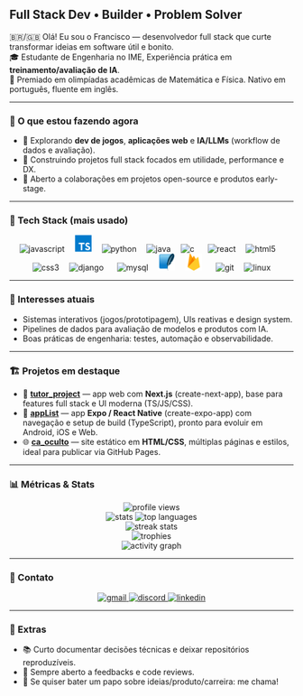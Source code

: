 <h2 align="left">Full Stack Dev • Builder • Problem Solver</h2>

<p align="left">
  🇧🇷/🇬🇧 Olá! Eu sou o Francisco — desenvolvedor full stack que curte transformar ideias em software útil e bonito.<br/>
  🎓 Estudante de Engenharia no IME, Experiência prática em <b>treinamento/avaliação de IA</b>.<br/>
  🧠 Premiado em olimpíadas acadêmicas de Matemática e Física. Nativo em português, fluente em inglês.
</p>

---

### 🚀 O que estou fazendo agora
- 🌱 Explorando <b>dev de jogos</b>, <b>aplicações web</b> e <b>IA/LLMs</b> (workflow de dados e avaliação).
- 🧩 Construindo projetos full stack focados em utilidade, performance e DX.
- 🤝 Aberto a colaborações em projetos open-source e produtos early-stage.

---

### 🧰 Tech Stack (mais usado)
<div align="center">
  <!-- linguagens / runtime -->
  <img src="https://cdn.jsdelivr.net/gh/devicons/devicon/icons/javascript/javascript-original.svg" height="30" alt="javascript"/>
  <img width="10"/>
  <img src="https://github.com/devicons/devicon/blob/v2.16.0/icons/typescript/typescript-original.svg" height="30" alt="typescript"/>
  <img width="10"/>
  <img src="https://cdn.jsdelivr.net/gh/devicons/devicon/icons/python/python-original.svg" height="30" alt="python"/>
  <img width="10"/>
  <img src="https://cdn.jsdelivr.net/gh/devicons/devicon/icons/java/java-original.svg" height="30" alt="java"/>
  <img width="10"/>
  <img src="https://cdn.jsdelivr.net/gh/devicons/devicon/icons/c/c-original.svg" height="30" alt="c"/>

  <!-- web -->
  <img width="16"/>
  <img src="https://cdn.jsdelivr.net/gh/devicons/devicon/icons/react/react-original.svg" height="30" alt="react"/>
  <img width="10"/>
  <img src="https://cdn.jsdelivr.net/gh/devicons/devicon/icons/html5/html5-original.svg" height="30" alt="html5"/>
  <img width="10"/>
  <img src="https://cdn.jsdelivr.net/gh/devicons/devicon/icons/css3/css3-original.svg" height="30" alt="css3"/>
  <img width="10"/>
  <img src="https://cdn.jsdelivr.net/gh/devicons/devicon/icons/django/django-plain.svg" height="30" alt="django"/>

  <!-- dados / banco -->
  <img width="16"/>
  <img src="https://cdn.jsdelivr.net/gh/devicons/devicon/icons/mysql/mysql-original.svg" height="30" alt="mysql"/>
  <img width="10"/>
  <img src="https://github.com/devicons/devicon/blob/v2.16.0/icons/sqlite/sqlite-original.svg" height="30" alt="sqlite"/>
  <img width="10"/>
  <img src="https://github.com/devicons/devicon/blob/v2.16.0/icons/firebase/firebase-original.svg" height="30" alt="firebase"/>

  <!-- ferramentas -->
  <img width="16"/>
  <img src="https://cdn.jsdelivr.net/gh/devicons/devicon/icons/git/git-original.svg" height="30" alt="git"/>
  <img width="10"/>
  <img src="https://cdn.jsdelivr.net/gh/devicons/devicon/icons/linux/linux-original.svg" height="30" alt="linux"/>
</div>

---

### 🧪 Interesses atuais
- Sistemas interativos (jogos/prototipagem), UIs reativas e design system.
- Pipelines de dados para avaliação de modelos e produtos com IA.
- Boas práticas de engenharia: testes, automação e observabilidade.

---

### 🏗️ Projetos em destaque
- 🧭 **[tutor_project](https://github.com/fnmiranda/tutor_project)** — app web com **Next.js** (create-next-app), base para features full stack e UI moderna (TS/JS/CSS).  
- 📱 **[appList](https://github.com/fnmiranda/appList)** — app **Expo / React Native** (create-expo-app) com navegação e setup de build (TypeScript), pronto para evoluir em Android, iOS e Web.  
- 🌐 **[ca_oculto](https://github.com/fnmiranda/ca_oculto)** — site estático em **HTML/CSS**, múltiplas páginas e estilos, ideal para publicar via GitHub Pages.


---

### 📊 Métricas & Stats
<div align="center">
  <img src="https://komarev.com/ghpvc/?username=fnmiranda&style=for-the-badge" height="28" alt="profile views"/>
</div>

<div align="center">
  <img src="https://github-readme-stats.vercel.app/api?username=fnmiranda&show_icons=true&include_all_commits=true&count_private=true&theme=dracula&hide_border=false" height="150" alt="stats"/>
  <img src="https://github-readme-stats.vercel.app/api/top-langs?username=fnmiranda&layout=compact&card_width=320&langs_count=6&theme=dracula&hide_border=false" height="150" alt="top languages"/>
</div>

<div align="center">
  <img src="https://streak-stats.demolab.com?user=fnmiranda&theme=dracula&hide_border=false" height="150" alt="streak stats"/>
</div>

<div align="center">
  <img src="https://github-profile-trophy.vercel.app/?username=fnmiranda&theme=dracula&no-frame=true&no-bg=true&row=1&column=6" height="120" alt="trophies"/>
</div>

<!-- Gráfico de atividade (requer serviço externo) -->
<div align="center">
  <img src="https://github-readme-activity-graph.vercel.app/graph?username=fnmiranda&theme=dracula&hide_border=true" alt="activity graph"/>
</div>

---

### 📨 Contato
<div align="center">
  <a href="mailto:r20franciscomiranda@gmail.com">
    <img src="https://img.shields.io/static/v1?message=Gmail&logo=gmail&label=&color=D14836&logoColor=white&labelColor=&style=for-the-badge" height="35" alt="gmail"/>
  </a>
  <a href="https://discord.com/users/SEU_ID_OU_CONVITE">
    <img src="https://img.shields.io/static/v1?message=Discord&logo=discord&label=&color=7289DA&logoColor=white&labelColor=&style=for-the-badge" height="35" alt="discord"/>
  </a>
  <a href="https://www.linkedin.com/in/francisco-miranda-55a93437a//">
    <img src="https://img.shields.io/static/v1?message=LinkedIn&logo=linkedin&label=&color=0A66C2&logoColor=white&labelColor=&style=for-the-badge" height="35" alt="linkedin"/>
  </a>
</div>

---

### 📎 Extras
- 📚 Curto documentar decisões técnicas e deixar repositórios reproduzíveis.
- 🧭 Sempre aberto a feedbacks e code reviews.
- 💬 Se quiser bater um papo sobre ideias/produto/carreira: me chama!

<br/>

<!-- Snake animation (ative o workflow para gerar o SVG e descomente a linha abaixo) -->
<!-- <img src="https://github.com/fnmiranda/fnmiranda/blob/output/github-contribution-grid-snake.svg" alt="Snake animation" /> -->
